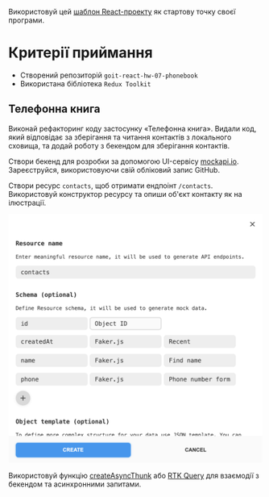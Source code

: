 Використовуй цей
[шаблон React-проекту](https://github.com/goitacademy/react-homework-template#readme)
як стартову точку своєї програми.

# Критерії приймання

- Створений репозиторій `goit-react-hw-07-phonebook`
- Використана бібліотека `Redux Toolkit`

## Телефонна книга

Виконай рефакторинг коду застосунку «Телефонна книга». Видали код, який
відповідає за зберігання та читання контактів з локального сховища, та додай
роботу з бекендом для зберігання контактів.

Створи бекенд для розробки за допомогою UI-сервісу
[mockapi.io](https://mockapi.io). Зареєструйся, використовуючи свій обліковий
запис GitHub.

Створи ресурс `contacts`, щоб отримати ендпоінт `/contacts`. Використовуй
конструктор ресурсу та опиши об'єкт контакту як на ілюстрації.

<img src="./resource.png" alt="Contact schema" with="400" />

Використовуй функцію
[createAsyncThunk](https://redux-toolkit.js.org/api/createAsyncThunk) або
[RTK Query](https://redux-toolkit.js.org/rtk-query/overview) для взаємодії з
бекендом та асинхронними запитами.
